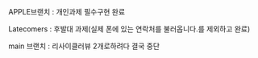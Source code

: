APPLE브랜치 : 개인과제 필수구현 완료

Latecomers : 후발대 과제(실제 폰에 있는 연락처를 불러옵니다.를 제외하고 완료) 

main 브랜치 : 리사이클러뷰 2개로하려다 결국 중단

